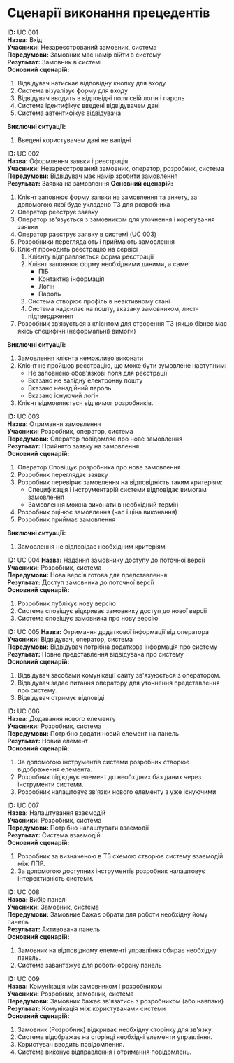# Сценарії виконання прецедентів  

**ID:** UC 001  
**Назва:** Вхід  
**Учасники:** Незареєстрований замовник, система  
**Передумови:** Замовник має намір війти в систему   
**Результат:** Замовник в системі  
**Основний сценарій:**
1. Відвідувач натискає відповідну кнопку для входу
2. Система візуалізує форму для входу
3. Відвідувач вводить в відповідні поля свій логін і пароль
4. Система ідентифікує введені відвідувачем дані
5. Система автентифікує відвідувача

**Виключні ситуації:**  
1. Введені користувачем дані не валідні


**ID:** UC 002  
**Назва:** Оформлення заявки і реєстрація  
**Учасники:** Незареєстрований замовник, оператор, розробник, система  
**Передумови:** Відвідувач має намір зробити замовлення  
**Результат:** Заявка на замовлення 
**Основний сценарій:**
1. Клієнт заповнює форму заявки на замовлення та анкету, за допомогою якої буде укладено ТЗ для розробника
2. Оператор реєструє заявку
3. Оператор зв'язується з замовником для уточнення і корегування заявки
4. Оператор раєструє заявку в системі (UC 003)
5. Розробники переглядають і приймають замовлення
6. Клієнт проходить реєстрацію на сервісі
    1. Клієнту відправляється форма реєстрації
    2. Клієнт заповнює форму необхідними даними, а саме:
        * ПІБ
        * Контактна інформація
        * Логін
        * Пароль
    3. Система створює профіль в неактивному стані
    4. Система надсилає на пошту, вказану замовником, лист-підтвердження
7. Розробник зв’язується з клієнтом для створення ТЗ (якщо бізнес має якісь специфічні(неформальні) вимоги)

**Виключні ситуації:**  
1. Замовлення клієнта неможливо виконати
2. Клієнт не пройшов реєстрацію, що може бути зумовлене наступним:
    * Не заповнено обов'язкові поля для реєстрації
    * Вказано не валідну електронну пошту
    * Вказано ненадійний пароль
    * Вказано існуючий логін
3. Клієнт відмовляється від вимог розробників.

**ID:** UC 003  
**Назва:** Отримання замовлення  
**Учасники:** Розробник, оператор, система  
**Передумови:** Оператор повідомляє про нове замовлення  
**Результат:** Прийнято заявку на замовлення  
**Основний сценарій:**
1. Оператор Сповіщує розробника про нове замовлення
2. Розробник переглядає заявку
3. Розробник перевіряє замовлення на відповідність таким критеріям:
    * Специфікація і інструментарій системи відповідає вимогам замовлення
    * Замовлення можна виконати в необхідний термін
4. Розробник оцінює замовлення (час і ціна виконання)
5. Розробник приймає замовлення

**Виключні ситуації:**  
1. Замовлення не відповідає необхідним критеріям

**ID:** UC 004 
**Назва:** Надання замовнику доступу до поточної версії  
**Учасники:** Розробник, система  
**Передумови:** Нова версія готова для представлення  
**Результат:** Доступ замовника до поточної версії   
**Основний сценарій:**
1. Розробник публікує нову версію
3. Система сповіщує відкриває замовнику доступ до нової версії
4. Система сповіщує замовника про нову версію

**ID:** UC 005 
**Назва:** Отримання додаткової інформації від оператора
**Учасники:** Відвідувач, оператор, система  
**Передумови:** Відвідувач потрібна додаткова інформація про систему  
**Результат:** Повне представлення відвідувача про систему   
**Основний сценарій:**
1. Відвідувач засобами комунікації сайту зв'язуюється з оператором.
2. Відвідувач задає питання оператору для уточнення представлення про систему.
3. Відвідувач отримує відповіді.


**ID:** UC 006  
**Назва:** Додавання нового елементу  
**Учасники:** Розробник, система  
**Передумови:** Потрібно додати новий елемент на панель    
**Результат:** Новий елемент  
**Основний сценарій:**  
1. За допомогою інструментів системи розробник створює відображення елемента.
2. Розробник під'єднує елемент до необхідних баз даних через інструменти системи.
3. Розробник налаштовує зв'язки нового елементу з уже існуючими

**ID:** UC 007   
**Назва:** Налаштування взаємодій  
**Учасники:** Розробник, система  
**Передумови:** Потрібно налаштувати взаємодії    
**Результат:** Система взаємодій  
**Основний сценарій:**
1. Розробник за визначеною в ТЗ схемою створює систему взаємодій між ЛПР.
2. За допомогою доступних інструментів розробник налаштовує інтерективність системи.


**ID:** UC 008   
**Назва:** Вибір панелі  
**Учасники:** Замовник, система  
**Передумови:** Замовние бажає обрати для роботи необхідну йому панель    
**Результат:** Активована панель  
**Основний сценарій:**
1. Замовник на відповідному елементі управління обирає необхідну панель.
2. Система завантажує для роботи обрану панель



**ID:** UC 009   
**Назва:** Комунікація між замовником і розробником  
**Учасники:** Розробник, замовник, система  
**Передумови:** Замовник бажає зв'язатись з розробником (або навпаки)    
**Результат:** Комунікація між користувачами системи  
**Основний сценарій:**
1. Замовник (Розробник) відкриває необхідну сторінку для зв'язку.
2. Система відображає на сторінці необхідні елементи управління.
3. Користувач вводить повідомлення.
4. Система виконує відправлення і отримання повідомлень.
